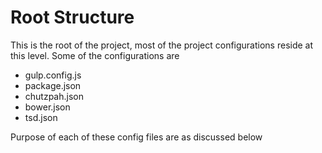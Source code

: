 # Root Structure

This is the root of the project, most of the project configurations reside at this level. Some of the configurations are
- gulp.config.js
- package.json
- chutzpah.json
- bower.json
- tsd.json

Purpose of each of these config files are as discussed below

